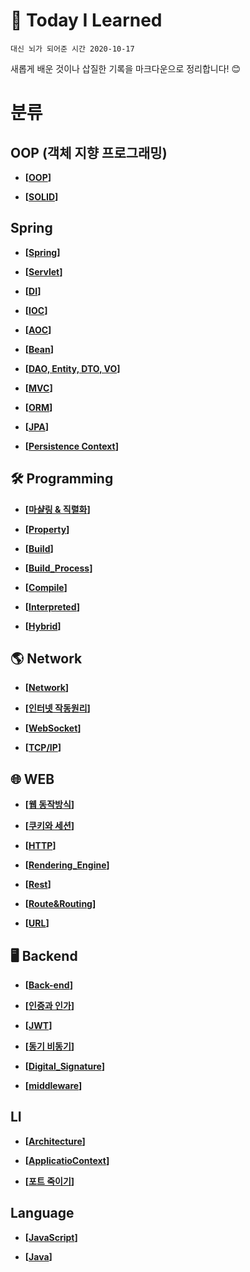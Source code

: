 # 🧠 Today I Learned
 `대신 뇌가 되어준 시간 2020-10-17`

 새롭게 배운 것이나 삽질한 기록을 마크다운으로 정리합니다! 😊


# 분류

## OOP (객체 지향 프로그래밍)

- __[[OOP](https://github.com/honghyunin/TIL/blob/main/oop/oop.md)]__

- __[[SOLID](https://github.com/honghyunin/TIL/blob/main/oop/SOLID.md)]__

## Spring

- __[[Spring](https://github.com/honghyunin/TIL/blob/main/Spring/Spring.md)]__

- __[[Servlet](https://github.com/honghyunin/TIL/blob/main/Spring/Servlet/Servlet.md)]__

- __[[DI](https://github.com/honghyunin/TIL/blob/main/Spring/DI.md)]__

- __[[IOC](https://github.com/honghyunin/TIL/blob/main/Spring/IOC.md)]__

- __[[AOC](https://github.com/honghyunin/TIL/blob/main/Spring/AOP.md)]__

- __[[Bean](https://github.com/honghyunin/TIL/blob/main/Spring/Bean.md)]__

- __[[DAO, Entity, DTO, VO](https://github.com/honghyunin/TIL/blob/main/Spring/DAO_Entity_DTO_VO.md)]__

- __[[MVC](https://github.com/honghyunin/TIL/blob/main/Spring/MVC.md)]__

- __[[ORM](https://github.com/honghyunin/TIL/blob/main/Spring/ORM.md)]__

- __[[JPA](https://github.com/honghyunin/TIL/blob/main/Spring/JPA.md)]__

- __[[Persistence Context](https://github.com/honghyunin/TIL/blob/main/Spring/Persistence_Context.md)]__

## 🛠️ Programming

- __[[마샬링 & 직렬화](https://github.com/honghyunin/TIL/blob/main/Programming/Marshalling/Marshalling.md)]__

- __[[Property](https://github.com/honghyunin/TIL/blob/main/Programming/property/property.md)]__

- __[[Build](https://github.com/honghyunin/TIL/blob/main/Programming/Build/README.md)]__
      
- __[[Build_Process](https://github.com/honghyunin/TIL/blob/main/Programming/Build/Build_Process.md)]__

- __[[Compile](https://github.com/honghyunin/TIL/blob/main/Programming/Build/Compile.md)]__

- __[[Interpreted](https://github.com/honghyunin/TIL/blob/main/Programming/Build/Interpreted.md)]__

- __[[Hybrid](https://github.com/honghyunin/TIL/blob/main/Programming/Build/Hybrid.md)]__
## 🌎 Network

- __[[Network](https://github.com/honghyunin/TIL/blob/main/Network/network.md)]__

- __[[인터넷 작동원리](https://github.com/honghyunin/TIL/blob/main/Network/Internet/Internet_Struct.md)]__

- __[[WebSocket](https://github.com/honghyunin/TIL/blob/main/Network/Internet/WebSocket.md)]__

- __[[TCP/IP](https://github.com/honghyunin/TIL/blob/main/Network/Internet/TCP%26IP.md)]__

## 🌐 WEB

- __[[웹 동작방식](https://github.com/honghyunin/TIL/blob/main/Web/web-struct.md)]__

- __[[쿠키와 세션](https://github.com/honghyunin/TIL/blob/main/Web/Cookie_and_Session.md)]__

- __[[HTTP](https://github.com/honghyunin/TIL/blob/main/Web/HTTP.md)]__

- __[[Rendering_Engine](https://github.com/honghyunin/TIL/blob/main/Web/Rendering%20engine.md)]__

- __[[Rest](https://github.com/honghyunin/TIL/blob/main/Web/REST.md)]__

- __[[Route&Routing](https://github.com/honghyunin/TIL/blob/main/Web/Route&Routing.md)]__

- __[[URL](https://github.com/honghyunin/TIL/blob/main/Web/URL.md)]__

## 🖥️ Backend
- __[[Back-end](https://github.com/honghyunin/TIL/blob/main/Web/Backend.md)]__

- __[[인증과 인가](https://github.com/honghyunin/TIL/blob/main/Web/Auth/Authentication%26Authorization.md)]__

- __[[JWT](https://github.com/honghyunin/TIL/blob/main/Web/Auth/JWT/JWT.md)]__

- __[[동기 비동기](https://github.com/honghyunin/TIL/blob/main/Web/Concurrency%26Parallelism.md)]__

- __[[Digital_Signature](https://github.com/honghyunin/TIL/blob/main/Web/Auth/JWT/Digital_Signature.md)]__

- __[[middleware](https://github.com/honghyunin/TIL/blob/main/Web/Middleware.md)]__

## LI

- __[[Architecture](https://github.com/honghyunin/TIL/blob/main/Li/Programming/Architecture.md)]__

- __[[ApplicatioContext](https://github.com/honghyunin/TIL/blob/main/Li/Programming/ApplicationContext.md)]__

- __[[포트 죽이기](https://github.com/honghyunin/TIL/blob/main/Li/Programming/portkill.md)]__

## Language
- __[[JavaScript](https://github.com/honghyunin/TIL/blob/main/language/JavaScript/javascript.md)]__

- __[[Java](https://github.com/honghyunin/TIL/blob/main/language/Java/Java.md)]__
